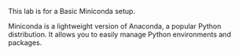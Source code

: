This lab is for a Basic Miniconda setup.

Miniconda is a lightweight version of Anaconda, a popular Python distribution. It allows you to easily manage Python environments and packages. 


